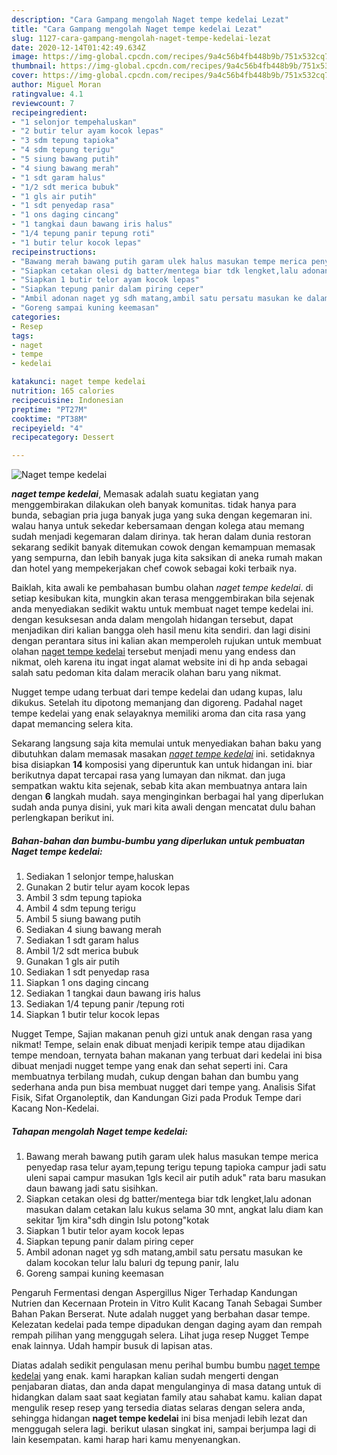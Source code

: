 ```yaml
---
description: "Cara Gampang mengolah Naget tempe kedelai Lezat"
title: "Cara Gampang mengolah Naget tempe kedelai Lezat"
slug: 1127-cara-gampang-mengolah-naget-tempe-kedelai-lezat
date: 2020-12-14T01:42:49.634Z
image: https://img-global.cpcdn.com/recipes/9a4c56b4fb448b9b/751x532cq70/naget-tempe-kedelai-foto-resep-utama.jpg
thumbnail: https://img-global.cpcdn.com/recipes/9a4c56b4fb448b9b/751x532cq70/naget-tempe-kedelai-foto-resep-utama.jpg
cover: https://img-global.cpcdn.com/recipes/9a4c56b4fb448b9b/751x532cq70/naget-tempe-kedelai-foto-resep-utama.jpg
author: Miguel Moran
ratingvalue: 4.1
reviewcount: 7
recipeingredient:
- "1 selonjor tempehaluskan"
- "2 butir telur ayam kocok lepas"
- "3 sdm tepung tapioka"
- "4 sdm tepung terigu"
- "5 siung bawang putih"
- "4 siung bawang merah"
- "1 sdt garam halus"
- "1/2 sdt merica bubuk"
- "1 gls air putih"
- "1 sdt penyedap rasa"
- "1 ons daging cincang"
- "1 tangkai daun bawang iris halus"
- "1/4 tepung panir tepung roti"
- "1 butir telur kocok lepas"
recipeinstructions:
- "Bawang merah bawang putih garam ulek halus masukan tempe merica penyedap rasa telur ayam,tepung terigu tepung tapioka campur jadi satu uleni sapai campur masukan 1gls kecil air putih aduk&#34; rata baru masukan daun bawang jadi satu sisihkan."
- "Siapkan cetakan olesi dg batter/mentega biar tdk lengket,lalu adonan masukan dalam cetakan lalu kukus selama 30 mnt, angkat lalu diam kan sekitar 1jm kira&#34;sdh dingin lslu potong&#34;kotak"
- "Siapkan 1 butir telor ayam kocok lepas"
- "Siapkan tepung panir dalam piring ceper"
- "Ambil adonan naget yg sdh matang,ambil satu persatu masukan ke dalam kocokan telur lalu baluri dg tepung panir, lalu"
- "Goreng sampai kuning keemasan"
categories:
- Resep
tags:
- naget
- tempe
- kedelai

katakunci: naget tempe kedelai 
nutrition: 165 calories
recipecuisine: Indonesian
preptime: "PT27M"
cooktime: "PT38M"
recipeyield: "4"
recipecategory: Dessert

---
```



![Naget tempe kedelai](https://img-global.cpcdn.com/recipes/9a4c56b4fb448b9b/751x532cq70/naget-tempe-kedelai-foto-resep-utama.jpg)

<b><i>naget tempe kedelai</i></b>, Memasak adalah suatu kegiatan yang menggembirakan dilakukan oleh banyak komunitas. tidak hanya para bunda, sebagian pria juga banyak juga yang suka dengan kegemaran ini. walau hanya untuk sekedar kebersamaan dengan kolega atau memang sudah menjadi kegemaran dalam dirinya. tak heran dalam dunia restoran sekarang sedikit banyak ditemukan cowok dengan kemampuan memasak yang sempurna, dan lebih banyak juga kita saksikan di aneka rumah makan dan hotel yang mempekerjakan chef cowok sebagai koki terbaik nya.

Baiklah, kita awali ke pembahasan bumbu olahan <i>naget tempe kedelai</i>. di setiap kesibukan kita, mungkin akan terasa menggembirakan bila sejenak anda menyediakan sedikit waktu untuk membuat naget tempe kedelai ini. dengan kesuksesan anda dalam mengolah hidangan tersebut, dapat menjadikan diri kalian bangga oleh hasil menu kita sendiri. dan lagi disini dengan perantara situs ini kalian akan memperoleh rujukan untuk membuat olahan <u>naget tempe kedelai</u> tersebut menjadi menu yang endess dan nikmat, oleh karena itu ingat ingat alamat website ini di hp anda sebagai salah satu pedoman kita dalam meracik olahan baru yang nikmat.

Nugget tempe udang terbuat dari tempe kedelai dan udang kupas, lalu dikukus. Setelah itu dipotong memanjang dan digoreng. Padahal naget tempe kedelai yang enak selayaknya memiliki aroma dan cita rasa yang dapat memancing selera kita.


Sekarang langsung saja kita memulai untuk menyediakan bahan baku yang dibutuhkan dalam memasak masakan <u><i>naget tempe kedelai</i></u> ini. setidaknya bisa disiapkan <b>14</b> komposisi yang diperuntuk kan untuk hidangan ini. biar berikutnya dapat tercapai rasa yang lumayan dan nikmat. dan juga sempatkan waktu kita sejenak, sebab kita akan membuatnya antara lain dengan <b>6</b> langkah mudah. saya menginginkan berbagai hal yang diperlukan sudah anda punya disini, yuk mari kita awali dengan mencatat dulu bahan perlengkapan berikut ini.

<!--inarticleads1-->

##### Bahan-bahan dan bumbu-bumbu yang diperlukan untuk pembuatan Naget tempe kedelai:

1. Sediakan 1 selonjor tempe,haluskan
1. Gunakan 2 butir telur ayam kocok lepas
1. Ambil 3 sdm tepung tapioka
1. Ambil 4 sdm tepung terigu
1. Ambil 5 siung bawang putih
1. Sediakan 4 siung bawang merah
1. Sediakan 1 sdt garam halus
1. Ambil 1/2 sdt merica bubuk
1. Gunakan 1 gls air putih
1. Sediakan 1 sdt penyedap rasa
1. Siapkan 1 ons daging cincang
1. Sediakan 1 tangkai daun bawang iris halus
1. Sediakan 1/4 tepung panir /tepung roti
1. Siapkan 1 butir telur kocok lepas


Nugget Tempe, Sajian makanan penuh gizi untuk anak dengan rasa yang nikmat! Tempe, selain enak dibuat menjadi keripik tempe atau dijadikan tempe mendoan, ternyata bahan makanan yang terbuat dari kedelai ini bisa dibuat menjadi nugget tempe yang enak dan sehat seperti ini. Cara membuatnya terbilang mudah, cukup dengan bahan dan bumbu yang sederhana anda pun bisa membuat nugget dari tempe yang. Analisis Sifat Fisik, Sifat Organoleptik, dan Kandungan Gizi pada Produk Tempe dari Kacang Non-Kedelai. 

<!--inarticleads2-->

##### Tahapan mengolah Naget tempe kedelai:

1. Bawang merah bawang putih garam ulek halus masukan tempe merica penyedap rasa telur ayam,tepung terigu tepung tapioka campur jadi satu uleni sapai campur masukan 1gls kecil air putih aduk&#34; rata baru masukan daun bawang jadi satu sisihkan.
1. Siapkan cetakan olesi dg batter/mentega biar tdk lengket,lalu adonan masukan dalam cetakan lalu kukus selama 30 mnt, angkat lalu diam kan sekitar 1jm kira&#34;sdh dingin lslu potong&#34;kotak
1. Siapkan 1 butir telor ayam kocok lepas
1. Siapkan tepung panir dalam piring ceper
1. Ambil adonan naget yg sdh matang,ambil satu persatu masukan ke dalam kocokan telur lalu baluri dg tepung panir, lalu
1. Goreng sampai kuning keemasan


Pengaruh Fermentasi dengan Aspergillus Niger Terhadap Kandungan Nutrien dan Kecernaan Protein in Vitro Kulit Kacang Tanah Sebagai Sumber Bahan Pakan Berserat. Nute adalah nugget yang berbahan dasar tempe. Kelezatan kedelai pada tempe dipadukan dengan daging ayam dan rempah rempah pilihan yang menggugah selera. Lihat juga resep Nugget Tempe enak lainnya. Udah hampir busuk di lapisan atas. 

Diatas adalah sedikit pengulasan menu perihal bumbu bumbu <u>naget tempe kedelai</u> yang enak. kami harapkan kalian sudah mengerti dengan penjabaran diatas, dan anda dapat mengulanginya di masa datang untuk di hidangkan dalam saat saat kegiatan family atau sahabat kamu. kalian dapat mengulik resep resep yang tersedia diatas selaras dengan selera anda, sehingga hidangan <b>naget tempe kedelai</b> ini bisa menjadi lebih lezat dan menggugah selera lagi. berikut ulasan singkat ini, sampai berjumpa lagi di lain kesempatan. kami harap hari kamu menyenangkan.
